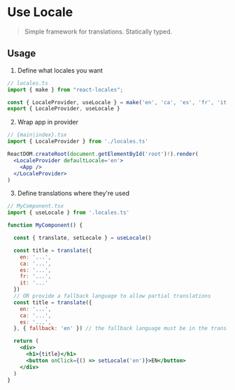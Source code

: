 # Use Locale

> Simple framework for translations. Statically typed.

## Usage

1. Define what locales you want

  ```jsx
  // locales.ts
  import { make } from "react-locales";
  
  const { LocaleProvider, useLocale } = make('en', 'ca', 'es', 'fr', 'it')
  export { LocaleProvider, useLocale }
  ```

2. Wrap app in provider

  ```jsx
  // {main|index}.tsx
  import { LocaleProvider } from './locales.ts'

  ReactDOM.createRoot(document.getElementById('root')!).render(
    <LocaleProvider defaultLocale='en'>
      <App />
    </LocaleProvider>
  )
  ```

3. Define translations where they're used

  ```jsx
  // MyComponent.tsx
  import { useLocale } from '.locales.ts'

  function MyComponent() {

    const { translate, setLocale } = useLocale()

    const title = translate({
      en: '...',
      ca: '...',
      es: '...',
      fr: '...',
      it: '...'
    })
    // OR provide a fallback language to allow partial translations
    const title = translate({
      en: '...',
      ca: '...',
      es: '...',
    }, { fallback: 'en' }) // the fallback language must be in the translations, ofc

    return (
      <div>
        <h1>{title}</h1>
        <button onClick={() => setLocale('en')}>EN</button>
      </div>
    )
  }
  ```